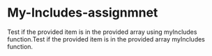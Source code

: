 # My-Includes-assignmnet
Test if the provided item is in the provided array using myIncludes function.Test if the provided item is in the provided array myIncludes function.
